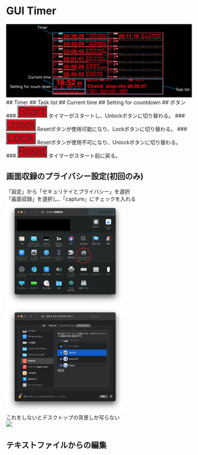 # GUI Timer
<img src="https://github.com/AyatoUshikubo/guitimer/blob/image/3.png" width="1280px">
## Timer
## Task list
## Current time
## Setting for countdown
## ボタン
### <img src="https://github.com/AyatoUshikubo/guitimer/blob/image/start.png" width="80px">
タイマーがスタートし、Unlockボタンに切り替わる。
### <img src="https://github.com/AyatoUshikubo/guitimer/blob/image/unlock.png" width="80px">
Resetボタンが使用可能になり、Lockボタンに切り替わる。
### <img src="https://github.com/AyatoUshikubo/guitimer/blob/image/lock.png" width="80px">
Resetボタンが使用不可になり、Unlockボタンに切り替わる。
### <img src="https://github.com/AyatoUshikubo/guitimer/blob/image/reset.png" width="80px">
タイマーがスタート前に戻る。

## 画面収録のプライバシー設定(初回のみ)
「設定」から「セキュリテイとプライバシー」を選択  
「画面収録」を選択し、「capture」にチェックを入れる  
<img src="https://github.com/AyatoUshikubo/guitimer/blob/image/1.png" width="320px">
<img src="https://github.com/AyatoUshikubo/guitimer/blob/image/2.png" width="320px">  
これをしないとデスクトップの背景しか写らない  
<img src="https://github.com/AyatoUshikubo/guitimer/blob/image/timer.png" width="320px">  
## テキストファイルからの編集
